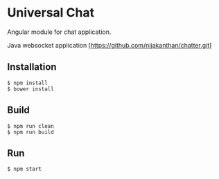 Universal Chat
==============
Angular module for chat application.

Java websocket application [https://github.com/nijakanthan/chatter.git]

Installation
------------
```shell
$ npm install
$ bower install
```

Build
-----
```shell
$ npm run clean
$ npm run build
```
    
Run
---
```shell
$ npm start
```
